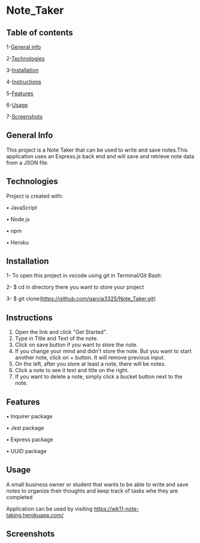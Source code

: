 # Note_Taker

## Table of contents

1-[General info](##-General-Info)

2-[Technologies](##Technologies)

3-[Installation](##Installation)

4-[Instructions](##Instructions)

5-[Features](##Features)

6-[Usage](##Usage)

7-[Screenshots](##Screenshots)




## General Info
This project is a Note Taker that can be used to write and save notes.This application uses an Express.js back end and will save and retrieve note data from a JSON file.

## Technologies
Project is created with:

•	JavaScript

•	Node.js

•	npm

•	Heroku

## Installation
1- To open this project in vscode using git in Terminal/Git Bash:

2- $ cd in directory there you want to store your project

3- $ git clone(https://github.com/garcia3325/Note_Taker.git)

## Instructions
1.	Open the link and click "Get Started".
2.	Type in Title and Text of the note.
3.	Click on save button if you want to store the note.
4.	If you change your mind and didn't store the note. But you want to start another note, click on + button. It will remove previous input.
5.	On the left, after you store at least a note, there will be notes.
6.	Click a note to see it text and title on the right.
7.	If you want to delete a note, simply click a bucket button next to the note.

## Features
•	Inquirer package

•	Jest package

•	Express package

•	UUID package

## Usage
A small business owner or student that wants to be able to write and save notes to organize their thoughts and keep track of tasks  whe they are completed

Application can be used by visiting https://wk11-note-taking.herokuapp.com/
## Screenshots
